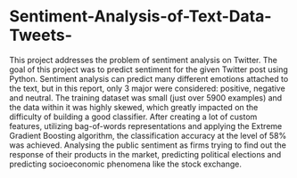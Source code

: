 # Sentiment-Analysis-of-Text-Data-Tweets-
This project addresses the problem of sentiment analysis on Twitter. The goal of this project was to predict sentiment for the given Twitter post using Python. Sentiment analysis can predict many different emotions attached to the text, but in this report, only 3 major were considered: positive, negative and neutral. The training dataset was small (just over 5900 examples) and the data within it was highly skewed, which greatly impacted on the difficulty of building a good classifier. After creating a lot of custom features, utilizing bag-of-words representations and applying the Extreme Gradient Boosting algorithm, the classification accuracy at the level of 58% was achieved. Analysing the public sentiment as firms trying to find out the response of their products in the market, predicting political elections and predicting socioeconomic phenomena like the stock exchange.
